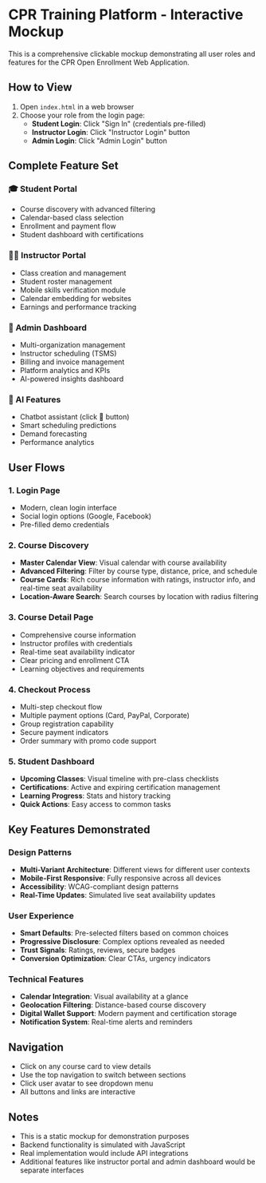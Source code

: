 # CPR Training Platform - Interactive Mockup

This is a comprehensive clickable mockup demonstrating all user roles and features for the CPR Open Enrollment Web Application.

## How to View

1. Open `index.html` in a web browser
2. Choose your role from the login page:
   - **Student Login**: Click "Sign In" (credentials pre-filled)
   - **Instructor Login**: Click "Instructor Login" button
   - **Admin Login**: Click "Admin Login" button

## Complete Feature Set

### 🎓 Student Portal
- Course discovery with advanced filtering
- Calendar-based class selection
- Enrollment and payment flow
- Student dashboard with certifications

### 👩‍🏫 Instructor Portal
- Class creation and management
- Student roster management
- Mobile skills verification module
- Calendar embedding for websites
- Earnings and performance tracking

### 🏢 Admin Dashboard
- Multi-organization management
- Instructor scheduling (TSMS)
- Billing and invoice management
- Platform analytics and KPIs
- AI-powered insights dashboard

### 🤖 AI Features
- Chatbot assistant (click 💬 button)
- Smart scheduling predictions
- Demand forecasting
- Performance analytics

## User Flows

### 1. Login Page
- Modern, clean login interface
- Social login options (Google, Facebook)
- Pre-filled demo credentials

### 2. Course Discovery
- **Master Calendar View**: Visual calendar with course availability
- **Advanced Filtering**: Filter by course type, distance, price, and schedule
- **Course Cards**: Rich course information with ratings, instructor info, and real-time seat availability
- **Location-Aware Search**: Search courses by location with radius filtering

### 3. Course Detail Page
- Comprehensive course information
- Instructor profiles with credentials
- Real-time seat availability indicator
- Clear pricing and enrollment CTA
- Learning objectives and requirements

### 4. Checkout Process
- Multi-step checkout flow
- Multiple payment options (Card, PayPal, Corporate)
- Group registration capability
- Secure payment indicators
- Order summary with promo code support

### 5. Student Dashboard
- **Upcoming Classes**: Visual timeline with pre-class checklists
- **Certifications**: Active and expiring certification management
- **Learning Progress**: Stats and history tracking
- **Quick Actions**: Easy access to common tasks

## Key Features Demonstrated

### Design Patterns
- **Multi-Variant Architecture**: Different views for different user contexts
- **Mobile-First Responsive**: Fully responsive across all devices
- **Accessibility**: WCAG-compliant design patterns
- **Real-Time Updates**: Simulated live seat availability updates

### User Experience
- **Smart Defaults**: Pre-selected filters based on common choices
- **Progressive Disclosure**: Complex options revealed as needed
- **Trust Signals**: Ratings, reviews, secure badges
- **Conversion Optimization**: Clear CTAs, urgency indicators

### Technical Features
- **Calendar Integration**: Visual availability at a glance
- **Geolocation Filtering**: Distance-based course discovery
- **Digital Wallet Support**: Modern payment and certification storage
- **Notification System**: Real-time alerts and reminders

## Navigation

- Click on any course card to view details
- Use the top navigation to switch between sections
- Click user avatar to see dropdown menu
- All buttons and links are interactive

## Notes

- This is a static mockup for demonstration purposes
- Backend functionality is simulated with JavaScript
- Real implementation would include API integrations
- Additional features like instructor portal and admin dashboard would be separate interfaces